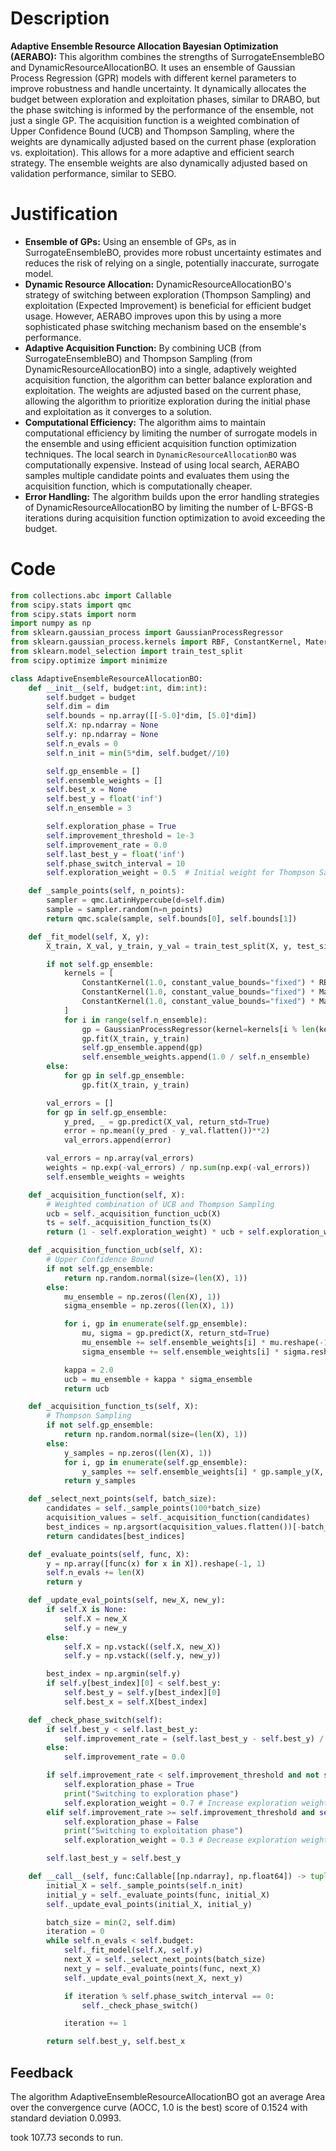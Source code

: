 # Description
**Adaptive Ensemble Resource Allocation Bayesian Optimization (AERABO):** This algorithm combines the strengths of SurrogateEnsembleBO and DynamicResourceAllocationBO. It uses an ensemble of Gaussian Process Regression (GPR) models with different kernel parameters to improve robustness and handle uncertainty. It dynamically allocates the budget between exploration and exploitation phases, similar to DRABO, but the phase switching is informed by the performance of the ensemble, not just a single GP. The acquisition function is a weighted combination of Upper Confidence Bound (UCB) and Thompson Sampling, where the weights are dynamically adjusted based on the current phase (exploration vs. exploitation). This allows for a more adaptive and efficient search strategy. The ensemble weights are also dynamically adjusted based on validation performance, similar to SEBO.

# Justification
*   **Ensemble of GPs:** Using an ensemble of GPs, as in SurrogateEnsembleBO, provides more robust uncertainty estimates and reduces the risk of relying on a single, potentially inaccurate, surrogate model.
*   **Dynamic Resource Allocation:** DynamicResourceAllocationBO's strategy of switching between exploration (Thompson Sampling) and exploitation (Expected Improvement) is beneficial for efficient budget usage. However, AERABO improves upon this by using a more sophisticated phase switching mechanism based on the ensemble's performance.
*   **Adaptive Acquisition Function:** By combining UCB (from SurrogateEnsembleBO) and Thompson Sampling (from DynamicResourceAllocationBO) into a single, adaptively weighted acquisition function, the algorithm can better balance exploration and exploitation. The weights are adjusted based on the current phase, allowing the algorithm to prioritize exploration during the initial phase and exploitation as it converges to a solution.
*   **Computational Efficiency:** The algorithm aims to maintain computational efficiency by limiting the number of surrogate models in the ensemble and using efficient acquisition function optimization techniques. The local search in `DynamicResourceAllocationBO` was computationally expensive. Instead of using local search, AERABO samples multiple candidate points and evaluates them using the acquisition function, which is computationally cheaper.
*   **Error Handling:** The algorithm builds upon the error handling strategies of DynamicResourceAllocationBO by limiting the number of L-BFGS-B iterations during acquisition function optimization to avoid exceeding the budget.

# Code
```python
from collections.abc import Callable
from scipy.stats import qmc
from scipy.stats import norm
import numpy as np
from sklearn.gaussian_process import GaussianProcessRegressor
from sklearn.gaussian_process.kernels import RBF, ConstantKernel, Matern
from sklearn.model_selection import train_test_split
from scipy.optimize import minimize

class AdaptiveEnsembleResourceAllocationBO:
    def __init__(self, budget:int, dim:int):
        self.budget = budget
        self.dim = dim
        self.bounds = np.array([[-5.0]*dim, [5.0]*dim])
        self.X: np.ndarray = None
        self.y: np.ndarray = None
        self.n_evals = 0
        self.n_init = min(5*dim, self.budget//10)

        self.gp_ensemble = []
        self.ensemble_weights = []
        self.best_x = None
        self.best_y = float('inf')
        self.n_ensemble = 3

        self.exploration_phase = True
        self.improvement_threshold = 1e-3
        self.improvement_rate = 0.0
        self.last_best_y = float('inf')
        self.phase_switch_interval = 10
        self.exploration_weight = 0.5  # Initial weight for Thompson Sampling

    def _sample_points(self, n_points):
        sampler = qmc.LatinHypercube(d=self.dim)
        sample = sampler.random(n=n_points)
        return qmc.scale(sample, self.bounds[0], self.bounds[1])

    def _fit_model(self, X, y):
        X_train, X_val, y_train, y_val = train_test_split(X, y, test_size=0.2, random_state=42)

        if not self.gp_ensemble:
            kernels = [
                ConstantKernel(1.0, constant_value_bounds="fixed") * RBF(length_scale=1.0, length_scale_bounds="fixed"),
                ConstantKernel(1.0, constant_value_bounds="fixed") * Matern(length_scale=1.0, length_scale_bounds="fixed", nu=0.5),
                ConstantKernel(1.0, constant_value_bounds="fixed") * Matern(length_scale=1.0, length_scale_bounds="fixed", nu=1.5)
            ]
            for i in range(self.n_ensemble):
                gp = GaussianProcessRegressor(kernel=kernels[i % len(kernels)], n_restarts_optimizer=0, alpha=1e-6)
                gp.fit(X_train, y_train)
                self.gp_ensemble.append(gp)
                self.ensemble_weights.append(1.0 / self.n_ensemble)
        else:
            for gp in self.gp_ensemble:
                gp.fit(X_train, y_train)

        val_errors = []
        for gp in self.gp_ensemble:
            y_pred, _ = gp.predict(X_val, return_std=True)
            error = np.mean((y_pred - y_val.flatten())**2)
            val_errors.append(error)

        val_errors = np.array(val_errors)
        weights = np.exp(-val_errors) / np.sum(np.exp(-val_errors))
        self.ensemble_weights = weights

    def _acquisition_function(self, X):
        # Weighted combination of UCB and Thompson Sampling
        ucb = self._acquisition_function_ucb(X)
        ts = self._acquisition_function_ts(X)
        return (1 - self.exploration_weight) * ucb + self.exploration_weight * ts

    def _acquisition_function_ucb(self, X):
        # Upper Confidence Bound
        if not self.gp_ensemble:
            return np.random.normal(size=(len(X), 1))
        else:
            mu_ensemble = np.zeros((len(X), 1))
            sigma_ensemble = np.zeros((len(X), 1))

            for i, gp in enumerate(self.gp_ensemble):
                mu, sigma = gp.predict(X, return_std=True)
                mu_ensemble += self.ensemble_weights[i] * mu.reshape(-1, 1)
                sigma_ensemble += self.ensemble_weights[i] * sigma.reshape(-1, 1)

            kappa = 2.0
            ucb = mu_ensemble + kappa * sigma_ensemble
            return ucb

    def _acquisition_function_ts(self, X):
        # Thompson Sampling
        if not self.gp_ensemble:
            return np.random.normal(size=(len(X), 1))
        else:
            y_samples = np.zeros((len(X), 1))
            for i, gp in enumerate(self.gp_ensemble):
                y_samples += self.ensemble_weights[i] * gp.sample_y(X, n_samples=1)
            return y_samples

    def _select_next_points(self, batch_size):
        candidates = self._sample_points(100*batch_size)
        acquisition_values = self._acquisition_function(candidates)
        best_indices = np.argsort(acquisition_values.flatten())[-batch_size:]
        return candidates[best_indices]

    def _evaluate_points(self, func, X):
        y = np.array([func(x) for x in X]).reshape(-1, 1)
        self.n_evals += len(X)
        return y

    def _update_eval_points(self, new_X, new_y):
        if self.X is None:
            self.X = new_X
            self.y = new_y
        else:
            self.X = np.vstack((self.X, new_X))
            self.y = np.vstack((self.y, new_y))

        best_index = np.argmin(self.y)
        if self.y[best_index][0] < self.best_y:
            self.best_y = self.y[best_index][0]
            self.best_x = self.X[best_index]

    def _check_phase_switch(self):
        if self.best_y < self.last_best_y:
            self.improvement_rate = (self.last_best_y - self.best_y) / self.last_best_y
        else:
            self.improvement_rate = 0.0

        if self.improvement_rate < self.improvement_threshold and not self.exploration_phase:
            self.exploration_phase = True
            print("Switching to exploration phase")
            self.exploration_weight = 0.7 # Increase exploration weight
        elif self.improvement_rate >= self.improvement_threshold and self.exploration_phase:
            self.exploration_phase = False
            print("Switching to exploitation phase")
            self.exploration_weight = 0.3 # Decrease exploration weight

        self.last_best_y = self.best_y

    def __call__(self, func:Callable[[np.ndarray], np.float64]) -> tuple[np.float64, np.array]:
        initial_X = self._sample_points(self.n_init)
        initial_y = self._evaluate_points(func, initial_X)
        self._update_eval_points(initial_X, initial_y)

        batch_size = min(2, self.dim)
        iteration = 0
        while self.n_evals < self.budget:
            self._fit_model(self.X, self.y)
            next_X = self._select_next_points(batch_size)
            next_y = self._evaluate_points(func, next_X)
            self._update_eval_points(next_X, next_y)

            if iteration % self.phase_switch_interval == 0:
                self._check_phase_switch()

            iteration += 1

        return self.best_y, self.best_x
```
## Feedback
 The algorithm AdaptiveEnsembleResourceAllocationBO got an average Area over the convergence curve (AOCC, 1.0 is the best) score of 0.1524 with standard deviation 0.0993.

took 107.73 seconds to run.